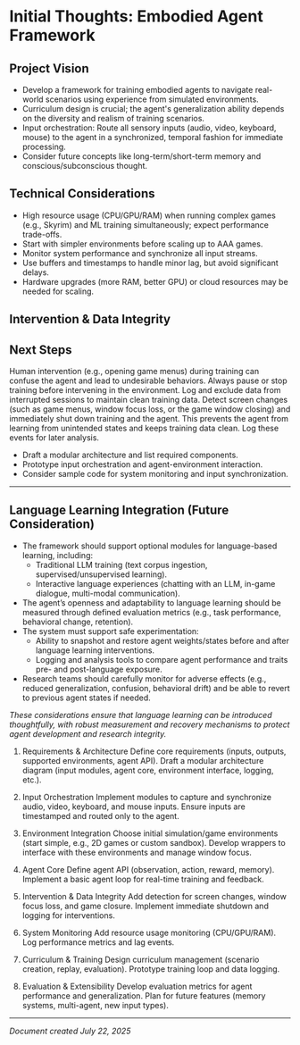 # Initial Thoughts: Embodied Agent Framework

## Project Vision
- Develop a framework for training embodied agents to navigate real-world scenarios using experience from simulated environments.
- Curriculum design is crucial; the agent's generalization ability depends on the diversity and realism of training scenarios.
- Input orchestration: Route all sensory inputs (audio, video, keyboard, mouse) to the agent in a synchronized, temporal fashion for immediate processing.
- Consider future concepts like long-term/short-term memory and conscious/subconscious thought.

## Technical Considerations
- High resource usage (CPU/GPU/RAM) when running complex games (e.g., Skyrim) and ML training simultaneously; expect performance trade-offs.
- Start with simpler environments before scaling up to AAA games.
- Monitor system performance and synchronize all input streams.
- Use buffers and timestamps to handle minor lag, but avoid significant delays.
- Hardware upgrades (more RAM, better GPU) or cloud resources may be needed for scaling.

## Intervention & Data Integrity

## Next Steps
 Human intervention (e.g., opening game menus) during training can confuse the agent and lead to undesirable behaviors.
 Always pause or stop training before intervening in the environment.
 Log and exclude data from interrupted sessions to maintain clean training data.
 Detect screen changes (such as game menus, window focus loss, or the game window closing) and immediately shut down training and the agent. This prevents the agent from learning from unintended states and keeps training data clean. Log these events for later analysis.
- Draft a modular architecture and list required components.
- Prototype input orchestration and agent-environment interaction.
- Consider sample code for system monitoring and input synchronization.

---

## Language Learning Integration (Future Consideration)

- The framework should support optional modules for language-based learning, including:
  - Traditional LLM training (text corpus ingestion, supervised/unsupervised learning).
  - Interactive language experiences (chatting with an LLM, in-game dialogue, multi-modal communication).
- The agent’s openness and adaptability to language learning should be measured through defined evaluation metrics (e.g., task performance, behavioral change, retention).
- The system must support safe experimentation:
  - Ability to snapshot and restore agent weights/states before and after language learning interventions.
  - Logging and analysis tools to compare agent performance and traits pre- and post-language exposure.
- Research teams should carefully monitor for adverse effects (e.g., reduced generalization, confusion, behavioral drift) and be able to revert to previous agent states if needed.

*These considerations ensure that language learning can be introduced thoughtfully, with robust measurement and recovery mechanisms to protect agent development and research integrity.*

1. Requirements & Architecture
Define core requirements (inputs, outputs, supported environments, agent API).
Draft a modular architecture diagram (input modules, agent core, environment interface, logging, etc.).

2. Input Orchestration
Implement modules to capture and synchronize audio, video, keyboard, and mouse inputs.
Ensure inputs are timestamped and routed only to the agent.

3. Environment Integration
Choose initial simulation/game environments (start simple, e.g., 2D games or custom sandbox).
Develop wrappers to interface with these environments and manage window focus.

4. Agent Core
Define agent API (observation, action, reward, memory).
Implement a basic agent loop for real-time training and feedback.

5. Intervention & Data Integrity
Add detection for screen changes, window focus loss, and game closure.
Implement immediate shutdown and logging for interventions.

6. System Monitoring
Add resource usage monitoring (CPU/GPU/RAM).
Log performance metrics and lag events.

7. Curriculum & Training
Design curriculum management (scenario creation, replay, evaluation).
Prototype training loop and data logging.

8. Evaluation & Extensibility
Develop evaluation metrics for agent performance and generalization.
Plan for future features (memory systems, multi-agent, new input types).

---
*Document created July 22, 2025*
